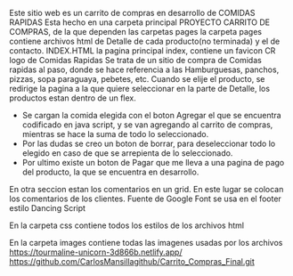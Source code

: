 Este sitio web es un carrito de compras en desarrollo de COMIDAS RAPIDAS
Esta hecho en una carpeta principal PROYECTO CARRITO DE COMPRAS, de la que dependen las carpetas pages
la carpeta pages contiene archivos html de Detalle de cada producto(no terminada) y el de contacto.
INDEX.HTML
la pagina principal index, contiene un favicon CR logo de Comidas Rapidas 
Se trata de un sitio de compra de Comidas rapidas al paso, donde se hace referencia a las Hamburguesas, panchos, pizzas, sopa paraguaya, pebetes, etc.
Cuando se elije el producto, se redirige la pagina a la que quiere seleccionar en la parte de Detalle, los productos estan dentro de un flex.
* Se cargan la comida elegida con el boton Agregar el que se encuentra codificado en java script, y se van agregando al carrito de compras, mientras se hace la suma de todo lo seleccionado.
* Por las dudas se creo un boton de borrar, para deseleccionar todo lo elegido en caso de que se arrepienta de lo seleccionado.
* Por ultimo existe un boton de Pagar que me lleva a una pagina de pago del producto, la que se encuentra en desarrollo.

En otra seccion estan los comentarios en un grid. En este lugar se colocan los comentarios de los clientes.
Fuente de Google Font se usa en el footer estilo Dancing Script

En la carpeta css contiene todos los estilos de los archivos html

En la carpeta images contiene todas las imagenes usadas por los archivos
https://tourmaline-unicorn-3d866b.netlify.app/
https://github.com/CarlosMansillagithub/Carrito_Compras_Final.git
